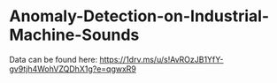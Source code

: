 # Anomaly-Detection-on-Industrial-Machine-Sounds
Data can be found here: https://1drv.ms/u/s!AvROzJB1YfY-gv9tjh4WohVZQDhX1g?e=qgwxR9
